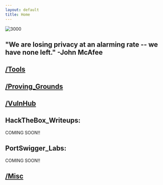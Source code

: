 ```yaml
---
layout: default
title: Home
---
```


![3000](https://user-images.githubusercontent.com/66635295/166966262-d2e4da1b-4d06-466e-ba1f-a0178a7cd48a.png)


"We are losing privacy at an alarming rate -- we have none left." -John McAfee
--


## [/Tools](https://isaac-ken.github.io/posts/Tools/)

## [/Proving_Grounds](https://isaac-ken.github.io/posts/ProvingGrounds/) 

## [/VulnHub](https://isaac-ken.github.io/posts/VulnHub/)     


## **HackTheBox_Writeups:**

COMING SOON!!

## **PortSwigger_Labs:**  

COMING SOON!!
     
## [/Misc](https://isaac-ken.github.io/posts/BlogPosts/)     

